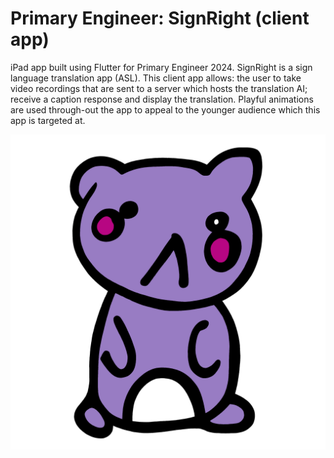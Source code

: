 # Primary Engineer: SignRight (client app)

iPad app built using Flutter for Primary Engineer 2024. SignRight is a sign language translation app (ASL). This client app allows: the user to take video recordings that are sent to a server which hosts the translation AI; receive a caption response and display the translation. Playful animations are used through-out the app to appeal to the younger audience which this app is targeted at.

![](assets/bear.png)